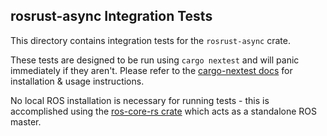 ## rosrust-async Integration Tests

This directory contains integration tests for the `rosrust-async` crate. 

These tests are designed to be run using `cargo nextest` and will panic immediately if they aren't. Please refer to the [cargo-nextest docs](https://nexte.st/docs/installation/pre-built-binaries/) for installation & usage instructions. 

No local ROS installation is necessary for running tests - this is accomplished using the [ros-core-rs crate](https://github.com/PatWie/ros-core-rs) which acts as a standalone ROS master.
